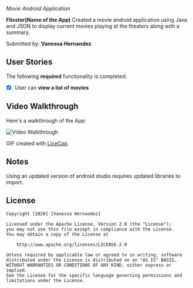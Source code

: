 *Movie Android Application*

**Flixster(Name of the App)** Created a movie android application using Java and JSON to display current movies playing at the theaters along with a summary.

Submitted by: **Vanessa Hernandez**

## User Stories

The following **required** functionality is completed:

* [x] User can **view a list of movies**
    

## Video Walkthrough

Here's a walkthrough of the App:

<img src='WalkThrough.gif' title='Video Walkthrough' width='' alt='Video Walkthrough' />

GIF created with [LiceCap](http://www.cockos.com/licecap/).

## Notes

Using an updated version of android studio requires updated libraries to import.

## License

    Copyright [2020] [Vanessa Hernandez]

    Licensed under the Apache License, Version 2.0 (the "License");
    you may not use this file except in compliance with the License.
    You may obtain a copy of the License at

        http://www.apache.org/licenses/LICENSE-2.0

    Unless required by applicable law or agreed to in writing, software
    distributed under the License is distributed on an "AS IS" BASIS,
    WITHOUT WARRANTIES OR CONDITIONS OF ANY KIND, either express or implied.
    See the License for the specific language governing permissions and
    limitations under the License.
